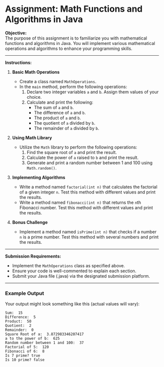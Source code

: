
# Assignment: Math Functions and Algorithms in Java

**Objective:**  
The purpose of this assignment is to familiarize you with mathematical functions and algorithms in Java. You will implement various mathematical operations and algorithms to enhance your programming skills.

---

**Instructions:**

1. **Basic Math Operations**
    - Create a class named `MathOperations`.
    - In the `main` method, perform the following operations:
        1. Declare two integer variables `a` and `b`. Assign them values of your choice.
        2. Calculate and print the following:
            - The sum of `a` and `b`.
            - The difference of `a` and `b`.
            - The product of `a` and `b`.
            - The quotient of `a` divided by `b`.
            - The remainder of `a` divided by `b`.

2. **Using Math Library**
    - Utilize the `Math` library to perform the following operations:
        1. Find the square root of `a` and print the result.
        2. Calculate the power of `a` raised to `b` and print the result.
        3. Generate and print a random number between 1 and 100 using `Math.random()`.

3. **Implementing Algorithms**
    - Write a method named `factorial(int n)` that calculates the factorial of a given integer `n`. Test this method with different values and print the results.
    - Write a method named `fibonacci(int n)` that returns the `n`th Fibonacci number. Test this method with different values and print the results.

4. **Bonus Challenge**
    - Implement a method named `isPrime(int n)` that checks if a number `n` is a prime number. Test this method with several numbers and print the results.

---

**Submission Requirements:**
- Implement the `MathOperations` class as specified above.
- Ensure your code is well-commented to explain each section.
- Submit your Java file (.java) via the designated submission platform.

---


### Example Output

Your output might look something like this (actual values will vary):

```
Sum:  15
Difference:  5
Product:  50
Quotient:  2
Remainder:  0
Square Root of a:  3.872983346207417
a to the power of b:  625
Random number between 1 and 100:  37
Factorial of 5:  120
Fibonacci of 6:  8
Is 7 prime? true
Is 10 prime? false
```
